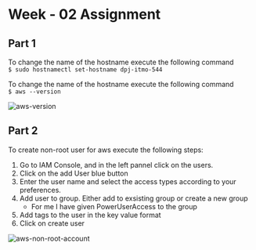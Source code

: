 # Week - 02 Assignment

## Part 1 

To change the name of the hostname execute the following command                                
`$ sudo hostnamectl set-hostname dpj-itmo-544`

To change the name of the hostname execute the following command  
`$ aws --version`

![aws-version](https://user-images.githubusercontent.com/54300222/93280176-9aa2d200-f78e-11ea-803f-7abde4faedc7.PNG)

## Part 2

To create non-root user for aws execute the following steps:
    
1. Go to IAM Console, and in the left pannel click on the users.
2. Click on the add User blue button
3. Enter the user name and select the access types according to your preferences.
4. Add user to group. Either add to exsisting group or create a new group
    * For me I have given PowerUserAccess to the group
5. Add tags to the user in the key value format
6. Click on create user

![aws-non-root-account](https://user-images.githubusercontent.com/54300222/93280660-c96d7800-f78f-11ea-8f2b-bf209e69585d.PNG)